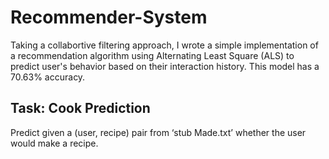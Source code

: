 # Recommender-System
Taking a collabortive filtering approach, I wrote a simple implementation of a recommendation algorithm using Alternating Least Square (ALS) 
to predict user's behavior based on their interaction history. This model has a 70.63% accuracy.

## Task: Cook Prediction
Predict given a (user, recipe) pair from ‘stub Made.txt’ whether the user would make a recipe.

